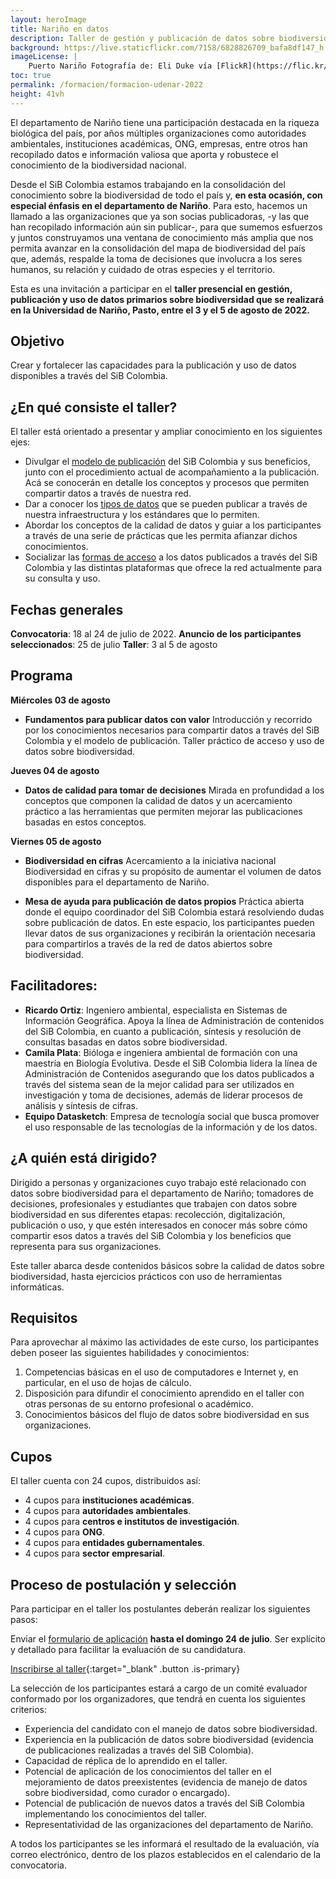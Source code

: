 ```yaml
---
layout: heroImage
title: Nariño en datos
description: Taller de gestión y publicación de datos sobre biodiversidad
background: https://live.staticflickr.com/7158/6828826709_bafa8df147_h.jpg
imageLicense: |
    Puerto Nariño Fotografía de: Eli Duke vía [FlickR](https://flic.kr/p/bprwgx)
toc: true
permalink: /formacion/formacion-udenar-2022
height: 41vh
---
```


El departamento de Nariño tiene una participación destacada en la riqueza biológica del país, por años múltiples organizaciones como autoridades ambientales, instituciones académicas, ONG, empresas, entre otros han recopilado datos e información valiosa que aporta y robustece el conocimiento de la biodiversidad nacional.

Desde el SiB Colombia estamos trabajando en la consolidación del conocimiento sobre la biodiversidad de todo el país y, **en esta ocasión, con especial énfasis en el departamento de Nariño**. Para esto, hacemos un llamado a las organizaciones que ya son socias publicadoras, -y las que han recopilado información aún sin publicar-, para que sumemos esfuerzos y juntos construyamos una ventana de conocimiento más amplia que nos permita avanzar en la consolidación del mapa de biodiversidad del país que, además, respalde la toma de decisiones que involucra a los seres humanos, su relación y cuidado de otras especies y el territorio. 

Esta es una invitación a participar en el **taller presencial en gestión, publicación y uso de datos primarios sobre biodiversidad que se realizará en la Universidad de Nariño, Pasto, entre el 3 y el 5 de agosto de 2022.**

## Objetivo

Crear y fortalecer las capacidades para la publicación y uso de datos disponibles a través del SiB Colombia.

## ¿En qué consiste el taller?

El taller está orientado a presentar y ampliar conocimiento en los siguientes ejes:
* Divulgar el [modelo de publicación](https://biodiversidad.co/compartir/guia-para-publicar/) del SiB Colombia y sus beneficios, junto con  el procedimiento actual de acompañamiento a la publicación. Acá se conocerán en detalle los conceptos y procesos que permiten compartir datos a través de nuestra red.
* Dar a conocer los [tipos de datos](https://biodiversidad.co/compartir/tipos-de-datos/) que se pueden publicar a través de nuestra infraestructura y los estándares que lo permiten.
* Abordar los conceptos de la calidad de datos y guiar a los participantes a través de una serie de prácticas que les permita afianzar dichos conocimientos.
* Socializar las [formas de acceso](https://biodiversidad.co/consultar) a los datos publicados a través del SiB Colombia y las distintas plataformas que ofrece la red actualmente para su consulta y uso. 

## Fechas generales

**Convocatoria**: 18 al 24 de julio de 2022.
**Anuncio de los participantes seleccionados**: 25 de julio
**Taller**: 3 al 5 de agosto


## Programa

**Miércoles 03 de agosto**
- **Fundamentos para publicar datos con valor**
  Introducción y recorrido por los conocimientos necesarios para compartir datos a través del SiB Colombia y el modelo de publicación. Taller práctico de acceso y uso de datos sobre biodiversidad.


**Jueves 04 de agosto**
- **Datos de calidad para tomar de decisiones**
  Mirada en profundidad a los conceptos que componen la calidad de datos y un acercamiento práctico a las herramientas que permiten mejorar las publicaciones basadas en estos conceptos.


**Viernes 05 de agosto**
- **Biodiversidad en cifras**
  Acercamiento a la iniciativa nacional Biodiversidad en cifras y su propósito de aumentar el volumen de datos disponibles para el departamento de Nariño.


- **Mesa de ayuda para publicación de datos propios**
  Práctica abierta donde el equipo coordinador del SiB Colombia estará resolviendo dudas sobre publicación de datos. En este espacio, los participantes pueden llevar datos de sus organizaciones y recibirán la orientación necesaria para compartirlos a través de la red de datos abiertos sobre biodiversidad.


## Facilitadores:

- **Ricardo Ortiz**: Ingeniero ambiental, especialista en Sistemas de Información Geográfica. Apoya la línea de Administración de contenidos del SiB Colombia, en cuanto a publicación, síntesis y resolución de consultas basadas en datos sobre biodiversidad.
- **Camila Plata**: Bióloga e ingeniera ambiental de formación con una maestría en Biología Evolutiva. Desde el SiB Colombia lidera la línea de Administración de Contenidos asegurando que los datos publicados a través del sistema sean de la mejor calidad para ser utilizados en investigación y toma de decisiones, además de liderar procesos de análisis y síntesis de cifras.
- **Equipo Datasketch**: Empresa de tecnología social que busca promover el uso responsable de las tecnologías de la información y de los datos.


## ¿A quién está dirigido?
Dirigido a personas y organizaciones cuyo trabajo esté relacionado con datos sobre biodiversidad para el departamento de Nariño; tomadores de decisiones, profesionales y estudiantes que trabajen con datos sobre biodiversidad en sus diferentes etapas: recolección, digitalización, publicación o uso, y que estén interesados en conocer más sobre cómo compartir esos datos a través del SiB Colombia y los beneficios que representa para sus organizaciones.

Este taller abarca desde contenidos básicos sobre la calidad de datos sobre biodiversidad, hasta ejercicios prácticos con uso de herramientas informáticas.


## Requisitos

Para aprovechar al máximo las actividades de este curso, los participantes deben poseer las siguientes habilidades y conocimientos:

1. Competencias básicas en el uso de computadores e Internet y, en particular, en el uso de hojas de cálculo.
2. Disposición para difundir el conocimiento aprendido en el taller con otras personas de su entorno profesional o académico.
3. Conocimientos básicos del flujo de datos sobre biodiversidad en sus organizaciones.

## Cupos
El taller cuenta con 24 cupos, distribuidos así:

- 4 cupos para **instituciones académicas**. 
- 4 cupos para **autoridades ambientales**.
- 4 cupos para **centros e institutos de investigación**.
- 4 cupos para **ONG**.
- 4 cupos para **entidades gubernamentales**.
- 4 cupos para **sector empresarial**.

## Proceso de postulación y selección

Para participar en el taller los postulantes deberán realizar los siguientes pasos:

Enviar el [formulario de aplicación](https://docs.google.com/forms/d/e/1FAIpQLSfzv9efLE65Uf_GDye03w094uF5sx-s-21RNZ-jfXEoppaAWg/viewform) **hasta el domingo 24 de julio**. Ser explícito y detallado para facilitar la evaluación de su candidatura.

[Inscribirse al taller](https://docs.google.com/forms/d/e/1FAIpQLSfzv9efLE65Uf_GDye03w094uF5sx-s-21RNZ-jfXEoppaAWg/closedform){:target="_blank" .button .is-primary}

La selección de los participantes estará a cargo de un comité evaluador conformado por los organizadores, que tendrá en cuenta los siguientes criterios:


- Experiencia del candidato con el manejo de datos sobre biodiversidad.
- Experiencia en la publicación de datos sobre biodiversidad (evidencia de publicaciones realizadas a través del SiB Colombia).
- Capacidad de réplica de lo aprendido en el taller.
- Potencial de aplicación de los conocimientos del taller en el mejoramiento de datos preexistentes (evidencia de manejo de datos sobre biodiversidad, como curador o encargado).
- Potencial de publicación de nuevos datos a través del SiB Colombia implementando los conocimientos del taller.
- Representatividad de las organizaciones del departamento de Nariño.


A todos los participantes se les informará el resultado de la evaluación, vía correo electrónico, dentro de los plazos establecidos en el calendario de la convocatoria.

